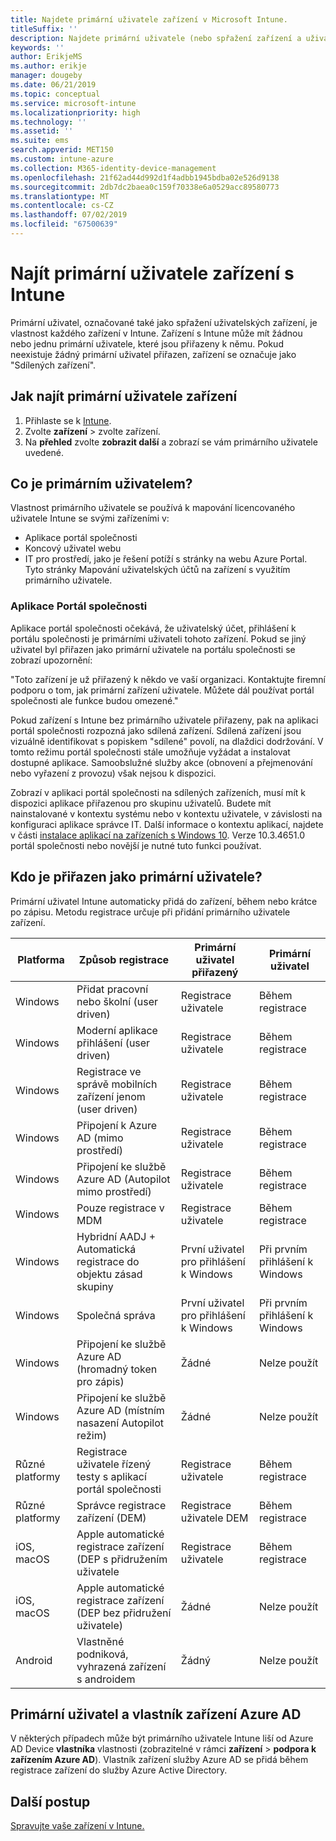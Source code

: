 ```yaml
---
title: Najdete primární uživatele zařízení v Microsoft Intune.
titleSuffix: ''
description: Najdete primární uživatele (nebo spřažení zařízení a uživatele) zařízení s Intune.
keywords: ''
author: ErikjeMS
ms.author: erikje
manager: dougeby
ms.date: 06/21/2019
ms.topic: conceptual
ms.service: microsoft-intune
ms.localizationpriority: high
ms.technology: ''
ms.assetid: ''
ms.suite: ems
search.appverid: MET150
ms.custom: intune-azure
ms.collection: M365-identity-device-management
ms.openlocfilehash: 21f62ad44d992d1f4adbb1945bdba02e526d9138
ms.sourcegitcommit: 2db7dc2baea0c159f70338e6a0529acc89580773
ms.translationtype: MT
ms.contentlocale: cs-CZ
ms.lasthandoff: 07/02/2019
ms.locfileid: "67500639"
---
```

# <a name="find-the-primary-user-of-an-intune-device"></a>Najít primární uživatele zařízení s Intune

Primární uživatel, označované také jako spřažení uživatelských zařízení, je vlastnost každého zařízení v Intune. Zařízení s Intune může mít žádnou nebo jednu primární uživatele, které jsou přiřazeny k němu. Pokud neexistuje žádný primární uživatel přiřazen, zařízení se označuje jako "Sdílených zařízení".

## <a name="how-to-find-a-devices-primary-user"></a>Jak najít primární uživatele zařízení

1. Přihlaste se k [Intune](https://go.microsoft.com/fwlink/?linkid=2090973).
2. Zvolte **zařízení** > zvolte zařízení.
3. Na **přehled** zvolte **zobrazit další** a zobrazí se vám primárního uživatele uvedené.

## <a name="what-is-the-primary-user"></a>Co je primárním uživatelem?
Vlastnost primárního uživatele se používá k mapování licencovaného uživatele Intune se svými zařízeními v:
- Aplikace portál společnosti
- Koncový uživatel webu
- IT pro prostředí, jako je řešení potíží s stránky na webu Azure Portal. Tyto stránky Mapování uživatelských účtů na zařízení s využitím primárního uživatele.    

### <a name="company-portal-app"></a>Aplikace Portál společnosti
Aplikace portál společnosti očekává, že uživatelský účet, přihlášení k portálu společnosti je primárními uživateli tohoto zařízení. Pokud se jiný uživatel byl přiřazen jako primární uživatele na portálu společnosti se zobrazí upozornění:

"Toto zařízení je už přiřazený k někdo ve vaší organizaci. Kontaktujte firemní podporu o tom, jak primární zařízení uživatele. Můžete dál používat portál společnosti ale funkce budou omezené."

Pokud zařízení s Intune bez primárního uživatele přiřazeny, pak na aplikaci portál společnosti rozpozná jako sdílená zařízení. Sdílená zařízení jsou vizuálně identifikovat s popiskem "sdílené" povolí, na dlaždici dodržování. V tomto režimu portál společnosti stále umožňuje vyžádat a instalovat dostupné aplikace. Samoobslužné služby akce (obnovení a přejmenování nebo vyřazení z provozu) však nejsou k dispozici.  

Zobrazí v aplikaci portál společnosti na sdílených zařízeních, musí mít k dispozici aplikace přiřazenou pro skupinu uživatelů. Budete mít nainstalované v kontextu systému nebo v kontextu uživatele, v závislosti na konfiguraci aplikace správce IT. Další informace o kontextu aplikací, najdete v části [instalace aplikací na zařízeních s Windows 10](apps-windows-10-app-deploy.md#installing-apps-on-windows-10-devices). Verze 10.3.4651.0 portál společnosti nebo novější je nutné tuto funkci používat.


## <a name="who-is-assigned-as-the-primary-user"></a>Kdo je přiřazen jako primární uživatele?
Primární uživatel Intune automaticky přidá do zařízení, během nebo krátce po zápisu. Metodu registrace určuje při přidání primárního uživatele zařízení.

| Platforma | Způsob registrace | Primární uživatel přiřazený | Primární uživatel |
| ---- | ---- | ---- | ---- |
| Windows | Přidat pracovní nebo školní (user driven) | Registrace uživatele | Během registrace |   
| Windows | Moderní aplikace přihlášení (user driven) | Registrace uživatele | Během registrace | 
| Windows | Registrace ve správě mobilních zařízení jenom (user driven) | Registrace uživatele | Během registrace | 
| Windows | Připojení k Azure AD (mimo prostředí) | Registrace uživatele | Během registrace | 
| Windows | Připojení ke službě Azure AD (Autopilot mimo prostředí) | Registrace uživatele | Během registrace | 
| Windows | Pouze registrace v MDM | Registrace uživatele | Během registrace | 
| Windows | Hybridní AADJ + Automatická registrace do objektu zásad skupiny | První uživatel pro přihlášení k Windows | Při prvním přihlášení k Windows| 
| Windows | Společná správa | První uživatel pro přihlášení k Windows | Při prvním přihlášení k Windows | 
| Windows | Připojení ke službě Azure AD (hromadný token pro zápis) | Žádné | Nelze použít | 
| Windows | Připojení ke službě Azure AD (místním nasazení Autopilot režim) | Žádné | Nelze použít | 
| Různé platformy | Registrace uživatele řízený testy s aplikací portál společnosti | Registrace uživatele | Během registrace |
| Různé platformy | Správce registrace zařízení (DEM) | Registrace uživatele DEM | Během registrace |
| iOS, macOS | Apple automatické registrace zařízení (DEP s přidružením uživatele | Registrace uživatele | Během registrace |
| iOS, macOS | Apple automatické registrace zařízení (DEP bez přidružení uživatele) | Žádné | Nelze použít |
| Android | Vlastněné podniková, vyhrazená zařízení s androidem | Žádný | Nelze použít |

## <a name="primary-user-and-azure-ad-device-owner"></a>Primární uživatel a vlastník zařízení Azure AD
V některých případech může být primárního uživatele Intune liší od Azure AD Device **vlastníka** vlastnosti (zobrazitelné v rámci **zařízení** > **podpora k zařízením Azure AD**). Vlastník zařízení služby Azure AD se přidá během registrace zařízení do služby Azure Active Directory.

## <a name="next-steps"></a>Další postup
[Spravujte vaše zařízení v Intune.](device-management.md)
